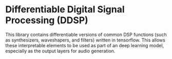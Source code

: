 # Differentiable Digital Signal Processing (DDSP)

This library contains differentiable versions of common DSP functions (such as
synthesizers, waveshapers, and filters) written in tensorflow. This allows these
interpretable elements to be used as part of an deep learning model, especially 
as the output layers for audio generation.

